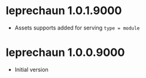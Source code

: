 # leprechaun 1.0.1.9000

- Assets supports added for serving `type = module`

# leprechaun 1.0.0.9000

- Initial version
